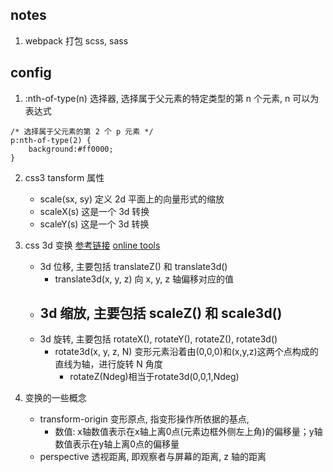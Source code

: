 ## notes

1. webpack 打包 scss, sass

## config

1. :nth-of-type(n) 选择器, 选择属于父元素的特定类型的第 n 个元素, n 可以为表达式
```
/* 选择属于父元素的第 2 个 p 元素 */
p:nth-of-type(2) { 
	background:#ff0000;
}
```

2. css3 tansform 属性
	- scale(sx, sy) 				定义 2d 平面上的向量形式的缩放
	- scaleX(s)						这是一个 3d 转换
	- scaleY(s)						这是一个 3d 转换

3. css 3d 变换 [参考链接](https://www.cnblogs.com/xiaohuochai/p/5351477.html)  [online tools](http://fangyexu.com/)
	+ 3d 位移, 主要包括 translateZ() 和 translate3d() 
		- translate3d(x, y, z) 向 x, y, z 轴偏移对应的值
	+ 3d 缩放, 主要包括 scaleZ() 和 scale3d()
		- 
	+ 3d 旋转, 主要包括 rotateX(), rotateY(), rotateZ(), rotate3d()
		- rotate3d(x, y, z, N) 变形元素沿着由(0,0,0)和(x,y,z)这两个点构成的直线为轴，进行旋转 N 角度
			* rotateZ(Ndeg)相当于rotate3d(0,0,1,Ndeg)

4. 变换的一些概念
	+ transform-origin 变形原点, 指变形操作所依据的基点, 
		- 数值: x轴数值表示在x轴上离0点(元素边框外侧左上角)的偏移量；y轴数值表示在y轴上离0点的偏移量
	+ perspective 透视距离, 即观察者与屏幕的距离, z 轴的距离



